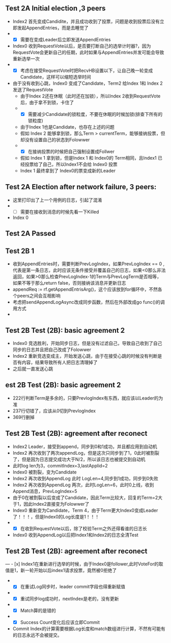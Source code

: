 ## Test 2A Initial election ,3 peers

- Index2 首先变成Candidite，并且成功收到了投票，问题是收到投票后没有立即发起AppendEntries，而是去睡觉了 
-   - [x] 需要在变成Leader后立即发送AppendEntries
- Index0 收到RequestVote以后，是否要打断自己的选举计时器?，因为RequestVote会更新自己的任期，此时如果与AppendEntries并发可能会导致重新选举一次
-   - [x] 考虑在接受RequestVote时把RecvHB设置以下，让自己晚一轮变成Candidate，这样可以缩短选举时间
- 由于没有收到心跳，Index0 变成了Candidate，Term2 给Index 1和 Index 2 发送了RequestVote 
    - 由于Index 2还在休眠（此时还在加锁），所以Index 2收到RequestVote后，由于拿不到锁，卡住了
    -   - [x] 需要减少Candidate的锁粒度，不要在休眠的时候加锁(排查下所有的锁粒度)
    - 由于Index 1也是Candidate，也存在上述的问题
    - 假如 Index 2 能够拿到锁，那么Term > currentTerm，能够接纳投票，但却没有设置自己的状态到Folowwer
    -    - [x] 在接纳投票的时候把自己强制设置成Follwer
    - 假如 Index 1 拿到锁，但是Index 1 和 Index0的 Term相同，且Index1 已经投票给了自己，所以Index1不会给 Index0 投票
    - Index 1 最终拿到了 Index0的票变成新的Leader

## Test 2A Election after network failure, 3 peers:
- 这里打印出了上一个用例的日志，引起了混淆
-   - [ ] 需要在接收到消息的时候先看一下Killed
-   Index 0

## Test 2A Passed

## Test 2B 1

- 收到AppendEntries时，需要判断PrevLogIndex，如果PrevLogIndex == 0 ,代表是第一条日志，此时应该无条件接受并覆盖自己的日志，如果<0那么非法返回，如果>0那么检查PrevLogIndex-1的Term与PrevLogTerm是否相等，如果不等于那么return false，否则接纳该消息并更新日志
- appendReq := rf.getAppendEntrisArg()，这个应该放到for循环中，不然各个peers之间会互相影响
- 考虑把sendAppendLogAsync改成同步函数，然后在外部改成go func()的调用方式
- 
## Test 2B Test (2B): basic agreement 2
- Index0 竞选胜利，开始同步日志，但是没有过滤自己，导致自己收到了自己同步的日志并且把自己改成了Folowwer
- Index2 重新竞选变成主，开始发送心跳，由于在接受心跳的时候没有判断是否有内容，结果导致所有人把日志清理掉了
- 之后就一直发送心跳

## est 2B Test (2B): basic agreement 2
- 222行判断Term是多余的，只要PrevlogIndex有东西，就应该以Leader的为准
- 237行切错了，应该从0切到PrevlogIndex
- 369行删掉

## Test 2B Test (2B): agreement after reconect
- Index2 Leader，接受到append，同步到0和1成功，并且都应用到自动机
- Index2 再次收到了两次appendLog，但是这次只同步到了1，0此时被割裂了，但是因为日志提交成功大于N/2，所以该日志也被提交到自动机
- 此时log len为3，commitIndex=3,lastApplid=2
- Index0 被割裂，变为Candidate
- Index2 再次收到AppendLog 此时 LogLen=4,同步到1成功，同步到0失败
- Index2 再次收到AppendLog 两次，此时LogLen=6，此时0上线，收到Append消息，PrevLogIndex=5
- 由于0在被割裂以后变成了Candidate，因此Term比较大，回复的Term=2大于1，因此Index2直接变为Folowwer了
- Index0 重新变为Candidate，Term 4，由于Term更大Index0变成Leader了！！！，但是Index0的Log长度是1！！！
- - [x] 在收到RequestVote以后，除了校验Term之外还得看谁的日志长
- Index0 收到AppendLog以后把Index1和Index2的日志全清Test 


## Test 2B Test (2B): agreement after reconect
— - [x] Index1在重新进行选举的时候，由于Index0是follower,此时VoteFor的取值是1，新一轮开始以后index1请求投票，竟然被0拒绝了
- - [x] 在重试Log同步时，leader commit字段也得重新赋值
- - [x] 重试同步log成功时，nextIndex是老的，没有更新
- - [x] Match算的是错的
- - [x] Success Count变化后应该立即Commit
- Commit Index的计算需要根据Log长度和match数组进行计算，不然有可能有的日志永远不会被提交。
